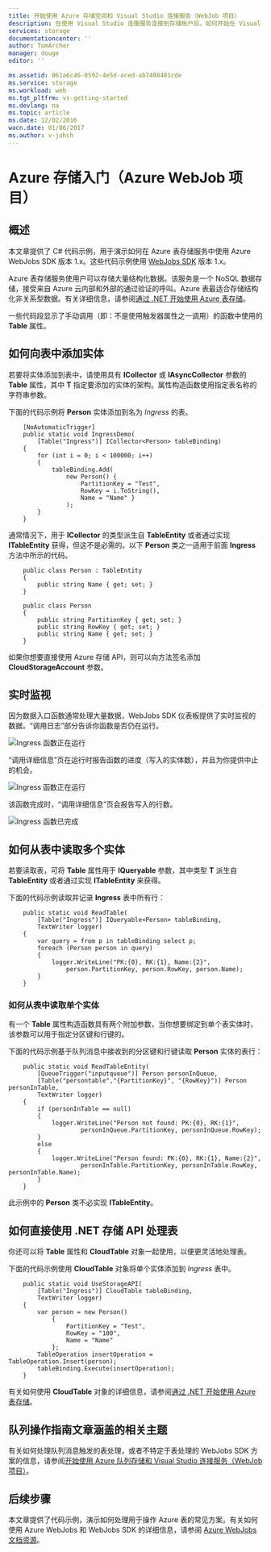 ```yaml
---
title: 开始使用 Azure 存储空间和 Visual Studio 连接服务（WebJob 项目）
description: 在使用 Visual Studio 连接服务连接到存储帐户后，如何开始在 Visual Studio 的 Azure WebJobs 项目中使用 Azure 表存储
services: storage
documentationcenter: ''
author: TomArcher
manager: douge
editor: ''

ms.assetid: 061a6c46-0592-4e5d-aced-ab7498481cde
ms.service: storage
ms.workload: web
ms.tgt_pltfrm: vs-getting-started
ms.devlang: na
ms.topic: article
ms.date: 12/02/2016
wacn.date: 01/06/2017
ms.author: v-johch
---
```


# Azure 存储入门（Azure WebJob 项目）

## 概述

本文章提供了 C# 代码示例，用于演示如何在 Azure 表存储服务中使用 Azure WebJobs SDK 版本 1.x。这些代码示例使用 [WebJobs SDK](../app-service-web/websites-dotnet-webjobs-sdk.md) 版本 1.x。

Azure 表存储服务使用户可以存储大量结构化数据。该服务是一个 NoSQL 数据存储，接受来自 Azure 云内部和外部的通过验证的呼叫。Azure 表最适合存储结构化非关系型数据。有关详细信息，请参阅[通过 .NET 开始使用 Azure 表存储](./storage-dotnet-how-to-use-tables.md#create-a-table)。

一些代码段显示了手动调用（即：不是使用触发器属性之一调用）的函数中使用的 **Table** 属性。

## 如何向表中添加实体

若要将实体添加到表中，请使用具有 **ICollector<T>** 或 **IAsyncCollector<T>** 参数的 **Table** 属性，其中 **T** 指定要添加的实体的架构。属性构造函数使用指定表名称的字符串参数。

下面的代码示例将 **Person** 实体添加到名为 *Ingress* 的表。

```
    [NoAutomaticTrigger]
    public static void IngressDemo(
        [Table("Ingress")] ICollector<Person> tableBinding)
    {
        for (int i = 0; i < 100000; i++)
        {
            tableBinding.Add(
                new Person() {
                    PartitionKey = "Test",
                    RowKey = i.ToString(),
                    Name = "Name" }
                );
        }
    }
```

通常情况下，用于 **ICollector** 的类型派生自 **TableEntity** 或者通过实现 **ITableEntity** 获得，但这不是必需的。以下 **Person** 类之一适用于前面 **Ingress** 方法中所示的代码。

```
    public class Person : TableEntity
    {
        public string Name { get; set; }
    }

    public class Person
    {
        public string PartitionKey { get; set; }
        public string RowKey { get; set; }
        public string Name { get; set; }
    }
```

如果你想要直接使用 Azure 存储 API，则可以向方法签名添加 **CloudStorageAccount** 参数。

## 实时监视

因为数据入口函数通常处理大量数据，WebJobs SDK 仪表板提供了实时监视的数据。“调用日志”部分告诉你函数是否仍在运行。

![Ingress 函数正在运行](./media/vs-storage-webjobs-getting-started-tables/ingressrunning.png)

“调用详细信息”页在运行时报告函数的进度（写入的实体数），并且为你提供中止的机会。

![Ingress 函数正在运行](./media/vs-storage-webjobs-getting-started-tables/ingressprogress.png)

该函数完成时，“调用详细信息”页会报告写入的行数。

![Ingress 函数已完成](./media/vs-storage-webjobs-getting-started-tables/ingresssuccess.png)

## 如何从表中读取多个实体

若要读取表，可将 **Table** 属性用于 **IQueryable<T>** 参数，其中类型 **T** 派生自 **TableEntity** 或者通过实现 **ITableEntity** 来获得。

下面的代码示例读取并记录 **Ingress** 表中所有行：

```
    public static void ReadTable(
        [Table("Ingress")] IQueryable<Person> tableBinding,
        TextWriter logger)
    {
        var query = from p in tableBinding select p;
        foreach (Person person in query)
        {
            logger.WriteLine("PK:{0}, RK:{1}, Name:{2}",
                person.PartitionKey, person.RowKey, person.Name);
        }
    }
```

### 如何从表中读取单个实体

有一个 **Table** 属性构造函数具有两个附加参数，当你想要绑定到单个表实体时，该参数可以用于指定分区键和行键的。

下面的代码示例基于队列消息中接收到的分区键和行键读取 **Person** 实体的表行：

```
    public static void ReadTableEntity(
        [QueueTrigger("inputqueue")] Person personInQueue,
        [Table("persontable","{PartitionKey}", "{RowKey}")] Person personInTable,
        TextWriter logger)
    {
        if (personInTable == null)
        {
            logger.WriteLine("Person not found: PK:{0}, RK:{1}",
                    personInQueue.PartitionKey, personInQueue.RowKey);
        }
        else
        {
            logger.WriteLine("Person found: PK:{0}, RK:{1}, Name:{2}",
                    personInTable.PartitionKey, personInTable.RowKey, personInTable.Name);
        }
    }
```

此示例中的 **Person** 类不必实现 **ITableEntity**。

## 如何直接使用 .NET 存储 API 处理表

你还可以将 **Table** 属性和 **CloudTable** 对象一起使用，以便更灵活地处理表。

下面的代码示例使用 **CloudTable** 对象将单个实体添加到 *Ingress* 表中。

```
    public static void UseStorageAPI(
        [Table("Ingress")] CloudTable tableBinding,
        TextWriter logger)
    {
        var person = new Person()
            {
                PartitionKey = "Test",
                RowKey = "100",
                Name = "Name"
            };
        TableOperation insertOperation = TableOperation.Insert(person);
        tableBinding.Execute(insertOperation);
    }
```

有关如何使用 **CloudTable** 对象的详细信息，请参阅[通过 .NET 开始使用 Azure 表存储](./storage-dotnet-how-to-use-tables.md)。

## 队列操作指南文章涵盖的相关主题

有关如何处理队列消息触发的表处理，或者不特定于表处理的 WebJobs SDK 方案的信息，请参阅[开始使用 Azure 队列存储和 Visual Studio 连接服务（WebJob 项目）](./vs-storage-webjobs-getting-started-queues.md)。

## 后续步骤

本文章提供了代码示例，演示如何处理用于操作 Azure 表的常见方案。有关如何使用 Azure WebJobs 和 WebJobs SDK 的详细信息，请参阅 [Azure WebJobs 文档资源](../app-service-web/websites-webjobs-resources.md)。

<!---HONumber=Mooncake_0103_2017-->